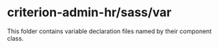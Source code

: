 # criterion-admin-hr/sass/var

This folder contains variable declaration files named by their component class.
